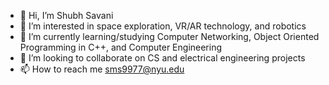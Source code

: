 - 👋 Hi, I’m Shubh Savani
- 👀 I’m interested in space exploration, VR/AR technology, and robotics
- 🌱 I’m currently learning/studying Computer Networking, Object Oriented Programming in C++, and Computer Engineering
- 💞️ I’m looking to collaborate on CS and electrical engineering projects
- 📫 How to reach me sms9977@nyu.edu

<!---
Shubh587/Shubh587 is a ✨ special ✨ repository because its `README.md` (this file) appears on your GitHub profile.
You can click the Preview link to take a look at your changes.
--->
